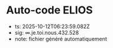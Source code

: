 # Auto-code ELIOS
- ts: 2025-10-12T06:23:59.082Z
- sig: ∞.je.toi.nous.432.528
- note: fichier généré automatiquement